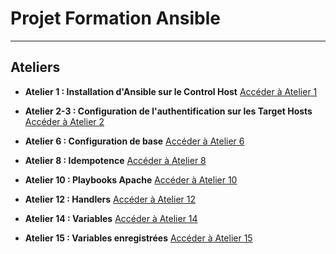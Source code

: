 # Projet Formation Ansible

---

## Ateliers

- **Atelier 1 : Installation d'Ansible sur le Control Host**
  [Accéder à Atelier 1](atelier-1.md)

- **Atelier 2-3 : Configuration de l'authentification sur les Target Hosts**
  [Accéder à Atelier 2](atelier-2-3.md)

- **Atelier 6 : Configuration de base**
  [Accéder à Atelier 6](atelier-6.md)

- **Atelier 8 : Idempotence**
  [Accéder à Atelier 8](atelier-8.md)

- **Atelier 10 : Playbooks Apache**
  [Accéder à Atelier 10](atelier-10.md)

- **Atelier 12 : Handlers**
  [Accéder à Atelier 12](atelier-12.md)
  
- **Atelier 14 : Variables**
  [Accéder à Atelier 14](atelier-14.md)
    
- **Atelier 15 : Variables enregistrées**
  [Accéder à Atelier 15](atelier-15.md)
